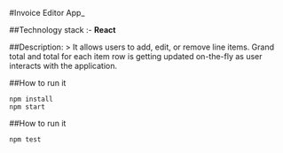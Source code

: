 #Invoice Editor App_

##Technology stack :- **React**

##Description: > It allows users to add, edit, or remove line items. Grand total and total for each item row is getting updated on-the-fly as user interacts with the application.

##How to run it
```
npm install
npm start
```

##How to run it
```
npm test
```
